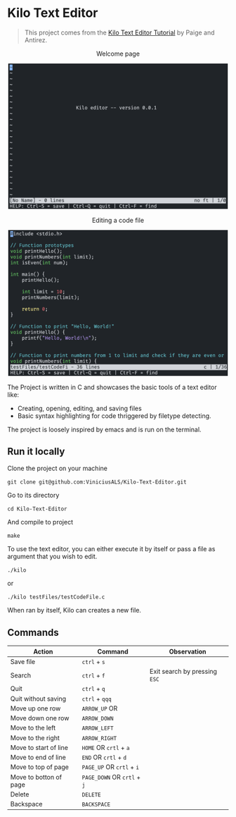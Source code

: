 # Kilo Text Editor

> This project comes from the [Kilo Text Editor Tutorial](https://viewsourcecode.org/snaptoken/kilo/index.html) by Paige and Antirez.

<p align="center">Welcome page</p>
<p align="center"><img width="500" src=".github/pictures/kilo_editor_standalone.png" alt="Kilo Editor Welcome Page"></p>


<p align="center">Editing a code file</p>
<p align="center"><img width="500" src=".github/pictures/kilo_editor_file.png" alt="Kilo Editor File Page"></p>


The Project is written in C and showcases the basic tools of a text editor like:

* Creating, opening, editing, and saving files
* Basic syntax highlighting for code thriggered by filetype detecting.

The project is loosely inspired by emacs and is run on the terminal.

## Run it locally

Clone the project on your machine

```prompt
git clone git@github.com:ViniciusALS/Kilo-Text-Editor.git
```

Go to its directory

```prompt
cd Kilo-Text-Editor
```

And compile to project

```prompt
make
```

To use the text editor, you can either execute it by itself or pass a file as argument that you wish to edit.

```prompt
./kilo
```

or

```prompt
./kilo testFiles/testCodeFile.c
```

When ran by itself, Kilo can creates a new file.

## Commands

| Action                 | Command                     | Observation                   |
| ---------------------- | --------------------------- | ----------------------------- |
| Save file              | `ctrl` + `s`                |                               |
| Search                 | `ctrl` + `f`                | Exit search by pressing `ESC` |
| Quit                   | `ctrl` + `q`                |                               |
| Quit without saving    | `ctrl` + `qqq`              |                               |
| Move up one row        | `ARROW_UP` OR               |                               |
| Move down one row      | `ARROW_DOWN`                |                               |
| Move to the left       | `ARROW_LEFT`                |                               |
| Move to the right      | `ARROW_RIGHT`               |                               |
| Move to start of line  | `HOME` OR `crtl` + `a`      |                               |
| Move to end of line    | `END` OR `crtl` + `d`       |                               |
| Move to top of page    | `PAGE_UP` OR `crtl` + `i`   |                               |
| Move to botton of page | `PAGE_DOWN` OR `crtl` + `j` |                               |
| Delete                 | `DELETE`                    |                               |
| Backspace              | `BACKSPACE`                 |                               |
